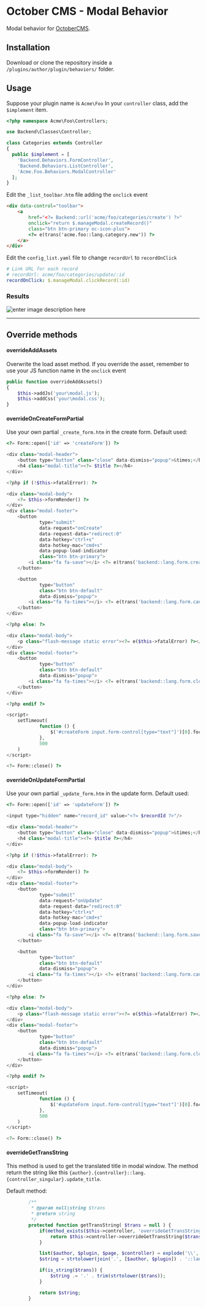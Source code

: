 # October CMS - Modal Behavior #
Modal behavior for [OctoberCMS](http://octobercms.com/).

## Installation ##
Download or clone the repository inside a `/plugins/author/plugin/behaviors/` folder.

## Usage ##
Suppose your plugin name is `Acme\Foo`
In your `controller` class, add the `$implement` item.

```php
<?php namespace Acme\Foo\Controllers;

use Backend\Classes\Controller;

class Categories extends Controller
{
  public $implement = [
    'Backend.Behaviors.FormController',
    'Backend.Behaviors.ListController',
    'Acme.Foo.Behaviors.ModalController'
  ];      
}
```

Edit  the `_list_toolbar.htm` file adding the `onclick` event

```html
<div data-control="toolbar">
    <a
        href="<?= Backend::url('acme/foo/categories/create') ?>"
        onclick="return $.manageModal.createRecord()"
        class="btn btn-primary oc-icon-plus">
        <?= e(trans('acme.foo::lang.category.new')) ?>
    </a>
</div>
```

Edit the `config_list.yaml` file to change `recordUrl` to `recordOnClick`

```yaml
# Link URL for each record
# recordUrl: acme/foo/categories/update/:id
recordOnClick: $.manageModal.clickRecord(:id)
```

### Results ###
![enter image description here](https://box.everhelper.me/attachment/330338/r7lzpnvLFnkALhTZaxr2E4PptDrX4Yrf/397815-k0ZW3uT5vIz6QCaa/screen.png%20OctoberModal%20Behavior)


----------

## Override methods ##

#### overrideAddAssets ####
Overwrite the load asset method. If you override the asset, remember to use your JS function name in the `onclick` event

```php
public function overrideAddAssets()
{
    $this->addJs('your\modal.js');
    $this->addCss('your\modal.css');
}
```

#### overrideOnCreateFormPartial ####
Use your own partial `_create_form.htm` in the create form.
Default used:
```php
<?= Form::open(['id' => 'createForm']) ?>

<div class="modal-header">
    <button type="button" class="close" data-dismiss="popup">&times;</button>
    <h4 class="modal-title"><?= $title ?></h4>
</div>

<?php if (!$this->fatalError): ?>

<div class="modal-body">
    <?= $this->formRender() ?>
</div>
<div class="modal-footer">
    <button
            type="submit"
            data-request="onCreate"
            data-request-data="redirect:0"
            data-hotkey="ctrl+s"
            data-hotkey-mac="cmd+s"
            data-popup-load-indicator
            class="btn btn-primary">
        <i class="fa fa-save"></i> <?= e(trans('backend::lang.form.create')) ?>
    </button>

    <button
            type="button"
            class="btn btn-default"
            data-dismiss="popup">
        <i class="fa fa-times"></i> <?= e(trans('backend::lang.form.cancel')) ?>
    </button>
</div>

<?php else: ?>

<div class="modal-body">
    <p class="flash-message static error"><?= e($this->fatalError) ?></p>
</div>
<div class="modal-footer">
    <button
            type="button"
            class="btn btn-default"
            data-dismiss="popup">
        <i class="fa fa-times"></i> <?= e(trans('backend::lang.form.close')) ?>
    </button>
</div>

<?php endif ?>

<script>
    setTimeout(
            function () {
                $('#createForm input.form-control[type="text"]')[0].focus()
            },
            500
    )
</script>

<?= Form::close() ?>
```

#### overrideOnUpdateFormPartial ####
Use your own partial `_update_form.htm` in the update form.
Default used:
```php
<?= Form::open(['id' => 'updateForm']) ?>

<input type="hidden" name="record_id" value="<?= $recordId ?>"/>

<div class="modal-header">
    <button type="button" class="close" data-dismiss="popup">&times;</button>
    <h4 class="modal-title"><?= $title ?></h4>
</div>

<?php if (!$this->fatalError): ?>

<div class="modal-body">
    <?= $this->formRender() ?>
</div>
<div class="modal-footer">
    <button
            type="submit"
            data-request="onUpdate"
            data-request-data="redirect:0"
            data-hotkey="ctrl+s"
            data-hotkey-mac="cmd+s"
            data-popup-load-indicator
            class="btn btn-primary">
        <i class="fa fa-save"></i> <?= e(trans('backend::lang.form.save')) ?>
    </button>

    <button
            type="button"
            class="btn btn-default"
            data-dismiss="popup">
        <i class="fa fa-times"></i> <?= e(trans('backend::lang.form.cancel')) ?>
    </button>
</div>

<?php else: ?>

<div class="modal-body">
    <p class="flash-message static error"><?= e($this->fatalError) ?></p>
</div>
<div class="modal-footer">
    <button
            type="button"
            class="btn btn-default"
            data-dismiss="popup">
        <i class="fa fa-times"></i> <?= e(trans('backend::lang.form.close')) ?>
    </button>
</div>

<?php endif ?>

<script>
    setTimeout(
            function () {
                $('#updateForm input.form-control[type="text"]')[0].focus()
            },
            500
    )
</script>

<?= Form::close() ?>
```

#### overrideGetTransString ###
This method is used to get the translated title in modal window.
The method return the string like this `{author}.{controller}::lang.{controller_singular}.update_title`.

Default method:
```php
        /**
         * @param null|string $trans
         * @return string
         */
        protected function getTransString( $trans = null ) {
            if(method_exists($this->controller, 'overrideGetTransString')){
                return $this->controller->overrideGetTransString($trans);
            }

            list($author, $plugin, $page, $controller) = explode('\\', get_class($this->controller) );
            $string = strtolower(join('.', [$author, $plugin]) . '::lang.' . strtolower( str_singular($controller) ));

            if(is_string($trans)) {
                $string .= '.' . trim(strtolower($trans));
            }

            return $string;
        }
```
